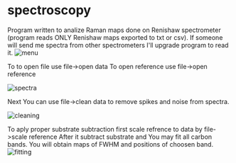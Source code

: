 # spectroscopy
Program written to analize Raman maps done on Renishaw spectrometer (program reads ONLY Renishaw maps exported to txt or csv). If someone will send me spectra from other spectrometers I'll upgrade program to read it.
![menu](https://user-images.githubusercontent.com/10612928/61782121-cda93a00-ae05-11e9-8fce-52add35eaba1.png)

To to open file use file->open data
To open reference use file->open reference

![spectra](https://user-images.githubusercontent.com/10612928/61782762-ea923d00-ae06-11e9-8313-fc7621ddd8fa.png)

Next You can use file->clean data to remove spikes and noise from spectra.

![cleaning](https://user-images.githubusercontent.com/10612928/61782863-1f05f900-ae07-11e9-8a56-53114173fdf7.png)

To aply proper substrate subtraction first scale refrence to data by file->scale reference
After it subtract substrate and You may fit all carbon bands. You will obtain maps of FWHM and positions of choosen band.
![fitting](https://user-images.githubusercontent.com/10612928/61782377-38f30c00-ae06-11e9-9bd2-ec6eb1caa218.png)

